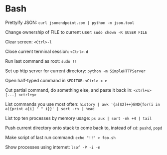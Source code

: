 # Bash

Prettyify JSON: `curl jsonendpoint.com | python -m json.tool`

Change ownership of FILE to current user: `sudo chown -R $USER FILE`

Clear screen: `<Ctrl>-l`

Close current terminal session: `<Ctrl>-d`

Run last command as root: `sudo !!`

Set up http server for current directory: `python -m SimpleHTTPServer`

Open half-typed command in `$EDITOR`: `<Ctrl>-x e`

Cut partial command, do something else, and paste it back in: `<ctrl+u> [...] <ctrl+y>`

List commands you use most often: `history | awk '{a[$2]++}END{for(i in a){print a[i] " " i}}' | sort -rn | head`

List top ten processes by memory usage: `ps aux | sort -nk +4 | tail`

Push current directory onto stack to come back to, instead of `cd`: `pushd`, `popd`

Make script of last run command: `echo "!!" > foo.sh`

Show processes using internet: `lsof -P -i -n`
